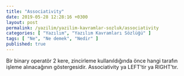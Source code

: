 ```yaml
---
title: "Associativity"
date: 2019-05-28 12:28:16 +0300
layout: post
permalink: /yazilim/yazilim-kavramlar-sozluk/associativity
categories: [ "Yazılım", "Yazılım Kavramları Sözlüğü" ]
tags: [ "Ne", "Ne demek", "Nedir" ]
published: true
---
```


Bir binary operatör 2 kere, zincirleme kullanıldığında önce hangi tarafın işleme alınacağının göstergesidir. Associativity ya LEFT’tir ya RIGHT’tır.